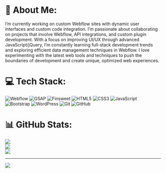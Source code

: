 # 💫 About Me:
I’m currently working on custom Webflow sites with dynamic user interfaces and custom code integration. I’m passionate about collaborating on projects that involve Webflow, API integrations, and custom plugin development. With a focus on improving UI/UX through advanced JavaScript/jQuery, I’m constantly learning full-stack development trends and exploring efficient data management techniques in Webflow. I love experimenting with the latest web tools and techniques to push the boundaries of development and create unique, optimized web experiences.


# 💻 Tech Stack:
![Webflow](https://img.shields.io/badge/Webflow-4353FF.svg?style=for-the-badge&logo=webflow&logoColor=white)
![GSAP](https://img.shields.io/badge/GSAP-%2388CE02.svg?style=for-the-badge&logo=greensock&logoColor=white)
![Finsweet](https://img.shields.io/badge/Finsweet-%23000000.svg?style=for-the-badge&logoColor=white)
![HTML5](https://img.shields.io/badge/html5-%23E34F26.svg?style=for-the-badge&logo=html5&logoColor=white)
![CSS3](https://img.shields.io/badge/css3-%231572B6.svg?style=for-the-badge&logo=css3&logoColor=white)
![JavaScript](https://img.shields.io/badge/javascript-%23323330.svg?style=for-the-badge&logo=javascript&logoColor=%23F7DF1E)
![Bootstrap](https://img.shields.io/badge/bootstrap-%238511FA.svg?style=for-the-badge&logo=bootstrap&logoColor=white)
![WordPress](https://img.shields.io/badge/WordPress-%23117AC9.svg?style=for-the-badge&logo=WordPress&logoColor=white)
![Git](https://img.shields.io/badge/git-%23F05033.svg?style=for-the-badge&logo=git&logoColor=white)
![GitHub](https://img.shields.io/badge/github-%23121011.svg?style=for-the-badge&logo=github&logoColor=white)


# 📊 GitHub Stats:
![](https://github-readme-stats.vercel.app/api?username=qaiserHameed&theme=dark&hide_border=false&include_all_commits=false&count_private=false)<br/>
![](https://github-readme-streak-stats.herokuapp.com/?user=qaiserHameed&theme=dark&hide_border=false)<br/>
![](https://github-readme-stats.vercel.app/api/top-langs/?username=qaiserHameed&theme=dark&hide_border=false&include_all_commits=false&count_private=false&layout=compact)

---
[![](https://visitcount.itsvg.in/api?id=qaiserHameed&icon=0&color=0)](https://visitcount.itsvg.in)

<!-- Proudly created with GPRM ( https://gprm.itsvg.in ) -->
